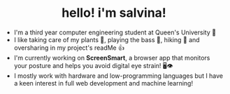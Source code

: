 

<!--
**salvinax/salvinax** is a ✨ _special_ ✨ repository because its `README.md` (this file) appears on your GitHub profile.

Here are some ideas to get you started:

- 🔭 I’m currently working on ...
- 🌱 I’m currently learning ...
- 👯 I’m looking to collaborate on ...
- 🤔 I’m looking for help with ...
- 💬 Ask me about ...
- 📫 How to reach me: ...
- 😄 Pronouns: ...
- ⚡ Fun fact: ...
-->
<h1 align='center'>hello! i'm salvina!</h1>


- I'm a third year computer engineering student at Queen's University 👑
- I like taking care of my plants 🌱, playing the bass 🎸, hiking 🌲 and oversharing in my project's readMe 👍
- I'm currently working on **ScreenSmart**, a browser app that monitors your posture and helps you avoid digital eye strain! 🖥️👁️
- I mostly work with hardware and low-programming languages but I have a keen interest in full web development and machine learning!
